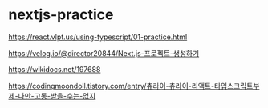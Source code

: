 # nextjs-practice


https://react.vlpt.us/using-typescript/01-practice.html

https://velog.io/@director20844/Next.js-프로젝트-생성하기

https://wikidocs.net/197688

https://codingmoondoll.tistory.com/entry/츄라이-츄라이-리액트-타입스크립트부제-나만-고통-받을-수는-없지
